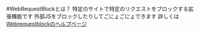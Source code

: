#WebRequestBlockとは？
特定のサイトで特定のリクエストをブロックする拡張機能です
外部JSをブロックしたりしてごにょごにょできます
詳しくは[Webrequestblockのヘルプページ](https://silenvx.github.io/WebRequestBlock/)
